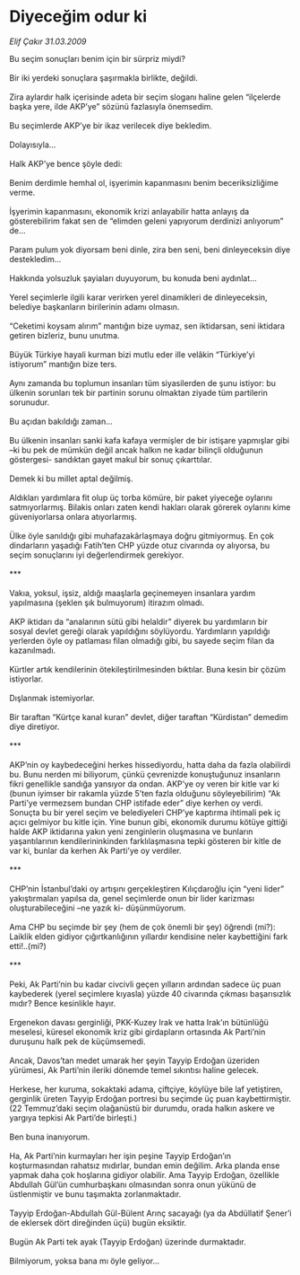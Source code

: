 # Diyeceğim odur ki

*Elif Çakır 31.03.2009*

<div class="taraf_structure_2col_1zq">
<div class="margen_n">



 <p>Bu seçim sonuçları benim için bir sürpriz miydi? <br/><br/>Bir iki yerdeki sonuçlara şaşırmakla birlikte, değildi. <br/><br/>Zira aylardır halk içerisinde adeta bir seçim sloganı haline gelen “ilçelerde başka yere, ilde AKP’ye” sözünü fazlasıyla önemsedim. <br/><br/>Bu seçimlerde AKP’ye bir ikaz verilecek diye bekledim. <br/><br/>Dolayısıyla... <br/><br/>Halk AKP’ye bence şöyle dedi: <br/><br/>Benim derdimle hemhal ol, işyerimin kapanmasını benim beceriksizliğime verme. <br/><br/>İşyerimin kapanmasını, ekonomik krizi anlayabilir hatta anlayış da gösterebilirim fakat sen de “elimden geleni yapıyorum derdinizi anlıyorum” de... <br/><br/>Param pulum yok diyorsam beni dinle, zira ben seni, beni dinleyeceksin diye destekledim... <br/><br/>Hakkında yolsuzluk şayiaları duyuyorum, bu konuda beni aydınlat... <br/><br/>Yerel seçimlerle ilgili karar verirken yerel dinamikleri de dinleyeceksin, belediye başkanların birilerinin adamı olmasın. <br/><br/>“Ceketimi koysam alırım” mantığın bize uymaz, sen iktidarsan, seni iktidara getiren bizleriz, bunu unutma. <br/><br/>Büyük Türkiye hayali kurman bizi mutlu eder ille velâkin “Türkiye’yi istiyorum” mantığın bize ters. <br/><br/>Aynı zamanda bu toplumun insanları tüm siyasilerden de şunu istiyor: bu ülkenin sorunları tek bir partinin sorunu olmaktan ziyade tüm partilerin sorunudur. <br/><br/>Bu açıdan bakıldığı zaman... <br/><br/>Bu ülkenin insanları sanki kafa kafaya vermişler de bir istişare yapmışlar gibi –ki bu pek de mümkün değil ancak halkın ne kadar bilinçli olduğunun göstergesi- sandıktan gayet makul bir sonuç çıkarttılar. <br/><br/>Demek ki bu millet aptal değilmiş. <br/><br/>Aldıkları yardımlara fit olup üç torba kömüre, bir paket yiyeceğe oylarını satmıyorlarmış. Bilakis onları zaten kendi hakları olarak görerek oylarını kime güveniyorlarsa onlara atıyorlarmış. <br/><br/>Ülke öyle sanıldığı gibi muhafazakârlaşmaya doğru gitmiyormuş. En çok dindarların yaşadığı Fatih’ten CHP yüzde otuz civarında oy alıyorsa, bu seçim sonuçlarını iyi değerlendirmek gerekiyor. <br/><br/>*** <br/><br/>Vakıa, yoksul, işsiz, aldığı maaşlarla geçinemeyen insanlara yardım yapılmasına (şeklen şık bulmuyorum) itirazım olmadı. <br/><br/>AKP iktidarı da “analarının sütü gibi helaldir” diyerek bu yardımların bir sosyal devlet gereği olarak yapıldığını söylüyordu. Yardımların yapıldığı yerlerden öyle oy patlaması filan olmadığı gibi, bu sayede seçim filan da kazanılmadı. <br/><br/>Kürtler artık kendilerinin ötekileştirilmesinden bıktılar. Buna kesin bir çözüm istiyorlar.<br/><br/>Dışlanmak istemiyorlar. <br/><br/>Bir taraftan “Kürtçe kanal kuran” devlet, diğer taraftan “Kürdistan” demedim diye diretiyor. <br/><br/>*** <br/><br/>AKP’nin oy kaybedeceğini herkes hissediyordu, hatta daha da fazla olabilirdi bu. Bunu nerden mi biliyorum, çünkü çevrenizde konuştuğunuz insanların fikri genellikle sandığa yansıyor da ondan. AKP’ye oy veren bir kitle var ki (bunun iyimser bir rakamla yüzde 5’ten fazla olduğunu söyleyebilirim) “Ak Parti’ye vermezsem bundan CHP istifade eder” diye kerhen oy verdi. Sonuçta bu bir yerel seçim ve belediyeleri CHP’ye kaptırma ihtimali pek iç açıcı gelmiyor bu kitle için. Yine bunun gibi, ekonomik durumu kötüye gittiği halde AKP iktidarına yakın yeni zenginlerin oluşmasına ve bunların yaşantılarının kendilerininkinden farklılaşmasına tepki gösteren bir kitle de var ki, bunlar da kerhen Ak Parti’ye oy verdiler. <br/><br/>*** <br/><br/>CHP’nin İstanbul’daki oy artışını gerçekleştiren Kılıçdaroğlu için “yeni lider” yakıştırmaları yapılsa da, genel seçimlerde onun bir lider karizması oluşturabileceğini –ne yazık ki- düşünmüyorum. <br/><br/>Ama CHP bu seçimde bir şey (hem de çok önemli bir şey) öğrendi (mi?): Laiklik elden gidiyor çığırtkanlığının yıllardır kendisine neler kaybettiğini fark etti!..(mi?) <br/><br/>*** <br/><br/>Peki, Ak Parti’nin bu kadar civcivli geçen yılların ardından sadece üç puan kaybederek (yerel seçimlere kıyasla) yüzde 40 civarında çıkması başarısızlık mıdır? Bence kesinlikle hayır. <br/><br/>Ergenekon davası gerginliği, PKK-Kuzey Irak ve hatta Irak’ın bütünlüğü meselesi, küresel ekonomik kriz gibi girdapların ortasında Ak Parti’nin duruşunu halk pek de küçümsemedi. <br/><br/>Ancak, Davos’tan medet umarak her şeyin Tayyip Erdoğan üzeriden yürümesi, Ak Parti’nin ileriki dönemde temel sıkıntısı haline gelecek. <br/><br/>Herkese, her kuruma, sokaktaki adama, çiftçiye, köylüye bile laf yetiştiren, gerginlik üreten Tayyip Erdoğan portresi bu seçimde üç puan kaybettirmiştir. (22 Temmuz’daki seçim olağanüstü bir durumdu, orada halkın askere ve yargıya tepkisi Ak Parti’de birleşti.) <br/><br/>Ben buna inanıyorum. <br/><br/>Ha, Ak Parti’nin kurmayları her işin peşine Tayyip Erdoğan’ın koşturmasından rahatsız mıdırlar, bundan emin değilim. Arka planda ense yapmak daha çok hoşlarına gidiyor olabilir. Ama Tayyip Erdoğan, özellikle Abdullah Gül’ün cumhurbaşkanı olmasından sonra onun yükünü de üstlenmiştir ve bunu taşımakta zorlanmaktadır. <br/><br/>Tayyip Erdoğan-Abdullah Gül-Bülent Arınç sacayağı (ya da Abdüllatif Şener’i de eklersek dört direğinden üçü) bugün eksiktir. <br/><br/>Bugün Ak Parti tek ayak (Tayyip Erdoğan) üzerinde durmaktadır. <br/><br/>Bilmiyorum, yoksa bana mı öyle geliyor...</p>
<br/>
<br/>
<br/>



<br/>


<div id="taraf_not">
</div>

</div>


</div>
